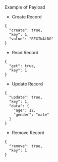 Example of Payload

* Create Record
```
{
  "create": true,
  "key": 1,
  "value": "REGINALDO"
}
```

* Read Record
```
{
  "get": true,
  "key": 1
}
```

* Update Record
```
{
  "update": true,
  "key": 1,
  "data": {
    "age": 12,
    "gender": "male"
  }
}
```

* Remove Record
```
{
  "remove": true,
  "key": 1
}
```
